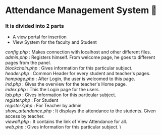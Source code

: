 # Attendance Management System 🏫 

### It is divided into 2 parts 

 - A view portal for insertion
 - View System for the faculty and Student

*config.php* : Makes connection with localhost and other different files. \
*admin.php* : Registers himself. From welcome page, he goes to different pages from the panel. \
*blockchain.php* : Gives information for this particular subject. \
*header.php* : Common Header for every student and teacher's pages. \
*hompage.php* : After Login, the user is welcomed to this page. \
*ind.php* : Gives the overview for the teacher's Home page. \
*index.php* : This the Login page for the users. \
*lab.php* : Gives information for this particular subject. \
*register.php* : For Student \
*register7.php* : For Teacher by admin \
*show_attendance.php* : It displays the attendance to the students. Given access by teacher. \
*viewall.php* : It contains the link of View Attendance for all. \
*web.php* : Gives information for this particular subject. \
